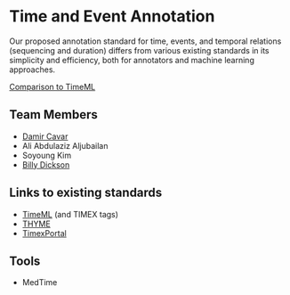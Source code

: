 # Time and Event Annotation

Our proposed annotation standard for time, events, and temporal relations (sequencing and duration) differs from various existing standards in its simplicity and efficiency, both for annotators and machine learning approaches.

[Comparison to TimeML](tieml.md)

## Team Members

- [Damir Cavar](https://www.linkedin.com/in/damircavar/)
- Ali Abdulaziz Aljubailan
- Soyoung Kim
- [Billy Dickson](https://www.linkedin.com/in/billy-dickson/)


## Links to existing standards

- [TimeML](https://en.wikipedia.org/wiki/TimeML) (and TIMEX tags)
- [THYME](https://clear.colorado.edu/TemporalWiki/index.php/Main_Page)
- [TimexPortal](http://timexportal.wikidot.com/start)


## Tools

- MedTime
